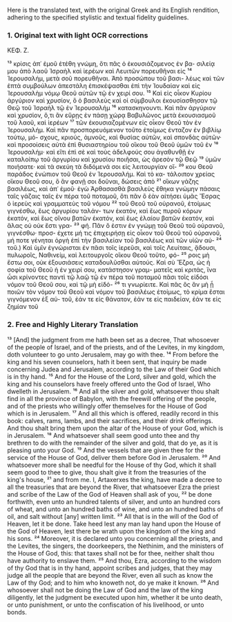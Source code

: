 Here is the translated text, with the original Greek and its English rendition, adhering to the specified stylistic and textual fidelity guidelines.

### 1. Original text with light OCR corrections

ΚΕΦ. Ζ.

¹³ κρίσις ἀπ᾿ ἐμοῦ ἐτέθη γνώμη, ὅτι πᾶς ὁ ἐκουσιάζομενος ἐν βα-
σιλείᾳ μου ἀπὸ λαοῦ Ἰσραὴλ καὶ ἱερέων καὶ Λευιτῶν πορευθῆναι εἰς
¹⁴ Ἱερουσαλήμ, μετὰ σοῦ πορευθῆναι. Ἀπὸ προσώπου τοῦ βασι-
λέως καὶ τῶν ἑπτὰ συμβούλων ἀπεστάλη ἐπισκέψασθαι ἐπὶ τὴν
Ἰουδαίαν καὶ εἰς Ἱερουσαλὴμ νόμῳ Θεοῦ αὐτῶν τῷ ἐν χειρί σου.
¹⁵ Καὶ εἰς οἶκον Κυρίου ἀργύριον καὶ χρυσίον, ὃ ὁ βασιλεὺς καὶ οἱ
σύμβουλοι ἐκουσίασθησαν τῷ Θεῷ τοῦ Ἰσραὴλ τῷ ἐν Ἱερουσαλήμ
¹⁶ κατασκηνουντι. Καὶ πᾶν ἀργύριον καὶ χρυσίον, ὅ,τι ἂν εὕρῃς ἐν
πάσῃ χώρᾳ Βαβυλῶνος μετὰ ἐκουσιασμοῦ τοῦ λαοῦ, καὶ ἱερέων
¹⁷ τῶν ἐκουσιαζομένων εἰς οἶκον Θεοῦ τὸν ἐν Ἱερουσαλήμ. Καὶ πᾶν
προσπορευόμενον τοῦτο ἑτοίμως ἐνταζον ἐν βιβλίῳ τούτῳ, μό-
σχους, κριούς, ἀμνοῦς, καὶ θυσίας αὐτῶν, καὶ σπονδὰς αὐτῶν· καὶ
προσοίσεις αὐτὰ ἐπὶ θυσιαστηρίου τοῦ οἴκου τοῦ Θεοῦ ὑμῶν τοῦ ἐν
¹⁸ Ἱερουσαλήμ· καὶ εἴτι ἐπὶ σὲ καὶ τοὺς ἀδελφούς σου ἀγαθυνθῇ ἐν
καταλοίπῳ τοῦ ἀργυρίου καὶ χρυσίου ποιῆσαι, ὡς ἀρεσὸν τῷ Θεῷ
¹⁹ ὑμῶν ποιήσατε· καὶ τὰ σκεύη τὰ διδόμενά σοι εἰς λειτουργίαν οἴ-
²⁰ κου Θεοῦ παράδος ἐνώπιον τοῦ Θεοῦ ἐν Ἱερουσαλήμ. Καὶ τὸ κα-
τάλοιπον χρείας οἴκου Θεοῦ σου, ὃ ἂν φανῇ σοι δοῦναι, δώσεις ἀπὸ
²¹ οἴκων γάζης βασιλέως, καὶ ἀπ᾿ ἐμοῦ· ἐγὼ Ἀρθασασθὰ βασιλεὺς
ἔθηκα γνώμην πάσαις ταῖς γάζαις ταῖς ἐν πέρα τοῦ ποταμοῦ, ὅτι
πᾶν ὃ ἐὰν αἰτήσει ὑμᾶς Ἔσρας ὁ ἱερεὺς καὶ γραμματεὺς τοῦ νόμου
²² τοῦ Θεοῦ τοῦ οὐρανοῦ, ἑτοίμως γιγνέσθω, ἕως ἀργυρίου ταλάν-
των ἑκατόν, καὶ ἕως πυροῦ κόρων ἑκατόν, καὶ ἕως οἴνου βατῶν
ἑκατόν, καὶ ἕως ἐλαίου βατῶν ἑκατόν, καὶ ἅλας οὐ οὐκ ἔστι γρα-
²³ φή. Πᾶν ὃ ἐστιν ἐν γνώμῃ τοῦ Θεοῦ τοῦ οὐρανοῦ, γιγνέσθω· προσ-
έχετε μή τις ἐπιχειρήσῃ εἰς οἶκον τοῦ Θεοῦ τοῦ οὐρανοῦ, μή ποτε
γένηται ὀργὴ ἐπὶ τὴν βασιλείαν τοῦ βασιλέως καὶ τῶν υἱῶν αὐ-
²⁴ τοῦ.) Καὶ ὑμῖν ἐγνώρισται ἐν πᾶσι τοῖς ἱερεῦσι, καὶ τοῖς Λευίταις,
ᾄδουσι, πυλωροῖς, Ναθινείμ, καὶ λειτουργοῖς οἴκου Θεοῦ τοῦτο, φό-
²⁵ ροις μὴ ἔστω σοι, οὐκ ἐξουσιάσεις καταδουλῦσθαι αὐτούς. Καὶ σὺ
Ἔζρα, ὡς ἡ σοφία τοῦ Θεοῦ ἡ ἐν χειρί σου, κατάστησον γραμ-
ματεῖς καὶ κριτάς, ἵνα ὦσι κρίνοντες παντὶ τῷ λαῷ τῷ ἐν πέρα
τοῦ ποταμοῦ πᾶσι τοῖς εἰδόσι νόμον τοῦ Θεοῦ σου, καὶ τῷ μὴ εἰδό-
²⁶ τι γνωρίειτε. Καὶ πᾶς ὃς ἂν μὴ ᾖ ποιῶν τὸν νόμον τοῦ Θεοῦ καὶ
νόμον τοῦ βασιλέως ἑτοίμως, τὸ κρίμα ἔσται γιγνόμενον ἐξ αὑ-
τοῦ, ἐάν τε εἰς θάνατον, ἐάν τε εἰς παιδείαν, ἐάν τε εἰς ζημίαν τοῦ

### 2. Free and Highly Literary Translation

¹³ [And] the judgment from me hath been set as a decree, That whosoever of the people of Israel, and of the priests, and of the Levites, in my kingdom, doth volunteer to go unto Jerusalem, may go with thee.
¹⁴ From before the king and his seven counselors, hath it been sent, that inquiry be made concerning Judea and Jerusalem, according to the Law of their God which is in thy hand.
¹⁵ And for the House of the Lord, silver and gold, which the king and his counselors have freely offered unto the God of Israel, Who dwelleth in Jerusalem.
¹⁶ And all the silver and gold, whatsoever thou shalt find in all the province of Babylon, with the freewill offering of the people, and of the priests who willingly offer themselves for the House of God which is in Jerusalem.
¹⁷ And all this which is offered, readily record in this book: calves, rams, lambs, and their sacrifices, and their drink offerings. And thou shalt bring them upon the altar of the House of your God, which is in Jerusalem.
¹⁸ And whatsoever shall seem good unto thee and thy brethren to do with the remainder of the silver and gold, that do ye, as it is pleasing unto your God.
¹⁹ And the vessels that are given thee for the service of the House of God, deliver them before God in Jerusalem.
²⁰ And whatsoever more shall be needful for the House of thy God, which it shall seem good to thee to give, thou shalt give it from the treasuries of the king's house,
²¹ and from me. I, Artaxerxes the king, have made a decree to all the treasuries that are beyond the River, that whatsoever Ezra the priest and scribe of the Law of the God of Heaven shall ask of you,
²² be done forthwith, even unto an hundred talents of silver, and unto an hundred cors of wheat, and unto an hundred baths of wine, and unto an hundred baths of oil, and salt without [any] written limit.
²³ All that is in the will of the God of Heaven, let it be done. Take heed lest any man lay hand upon the House of the God of Heaven, lest there be wrath upon the kingdom of the king and his sons.
²⁴ Moreover, it is declared unto you concerning all the priests, and the Levites, the singers, the doorkeepers, the Nethinim, and the ministers of the House of God, this: that taxes shall not be for thee, neither shalt thou have authority to enslave them.
²⁵ And thou, Ezra, according to the wisdom of thy God that is in thy hand, appoint scribes and judges, that they may judge all the people that are beyond the River, even all such as know the Law of thy God; and to him who knoweth not, do ye make it known.
²⁶ And whosoever shall not be doing the Law of God and the law of the king diligently, let the judgment be executed upon him, whether it be unto death, or unto punishment, or unto the confiscation of his livelihood, or unto bonds.